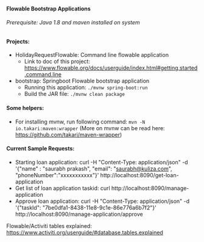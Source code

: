#### Flowable Bootstrap Applications

###### Prerequisite: Java 1.8 and maven installed on system

#### Projects: 

- HolidayRequestFlowable: Command line flowable application
  - Link to doc of this project: https://www.flowable.org/docs/userguide/index.html#getting.started.command.line
- bootstrap: Springboot Flowable bootstrap application
  - Running this application: ```./mvnw spring-boot:run```
  - Build the JAR file: ```./mvnw clean package```

#### Some helpers:
 - For installing mvnw, run following command: ```mvn -N io.takari:maven:wrapper``` (More on mvnw can be read here: https://github.com/takari/maven-wrapper)
 
#### Current Sample Requests:
 - Starting loan application: curl -H "Content-Type: application/json" -d '{"name" : "saurabh prakash", "email": "saurabh@kuliza.com", "phoneNumber":"xxxxxxxxxxx"}' http://localhost:8090/get-loan-application
 - Get list of loan application taskid: curl http://localhost:8090/manage-application
 - Approve loan application: curl -H "Content-Type: application/json" -d '{"taskId": "7be0dfa1-8438-11e8-9c1e-86e776a6b7f2"}' http://localhost:8090/manage-application/approve
 
Flowable/Activiti tables explained: https://www.activiti.org/userguide/#database.tables.explained
